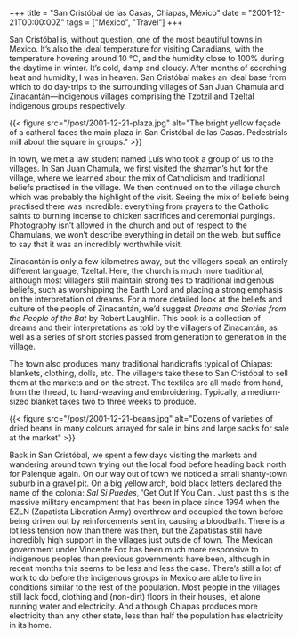 +++
title = "San Cristóbal de las Casas, Chiapas, México"
date = "2001-12-21T00:00:00Z"
tags = ["Mexico", "Travel"]
+++

San Cristóbal is, without question, one of the most beautiful towns in Mexico.
It’s also the ideal temperature for visiting Canadians, with the temperature
hovering around 10 °C, and the humidity close to 100% during the daytime in
winter. It’s cold, damp and cloudy. After months of scorching heat and
humidity, I was in heaven. San Cristóbal makes an ideal base from which to do
day-trips to the surrounding villages of San Juan Chamula and
Zinacantán—indigenous villages comprising the Tzotzil and Tzeltal indigenous
groups respectively.<!--more-->

{{< figure src="/post/2001-12-21-plaza.jpg" alt="The bright yellow façade of a catheral faces the main plaza in San Cristóbal de las Casas. Pedestrials mill about the square in groups." >}}

In town, we met a law student named Luís who took a group of us to the
villages. In San Juan Chamula, we first visited the shaman’s hut for the
village, where we learned about the mix of Catholicism and traditional beliefs
practised in the village. We then continued on to the village church which was
probably the highlight of the visit. Seeing the mix of beliefs being practised
there was incredible: everything from prayers to the Catholic saints to burning
incense to chicken sacrifices and ceremonial purgings. Photography isn’t
allowed in the church and out of respect to the Chamulans, we won’t describe
everything in detail on the web, but suffice to say that it was an incredibly
worthwhile visit.

Zinacantán is only a few kilometres away, but the villagers speak an entirely
different language, Tzeltal. Here, the church is much more traditional,
although most villagers still maintain strong ties to traditional indigenous
beliefs, such as worshipping the Earth Lord and placing a strong emphasis on
the interpretation of dreams. For a more detailed look at the beliefs and
culture of the people of Zinacantán, we’d suggest *Dreams and Stories from the
People of the Bat* by Robert Laughlin. This book is a collection of dreams and
their interpretations as told by the villagers of Zinacantán, as well as a
series of short stories passed from generation to generation in the village.

The town also produces many traditional handicrafts typical of Chiapas:
blankets, clothing, dolls, etc. The villagers take these to San Cristóbal to
sell them at the markets and on the street. The textiles are all made from
hand, from the thread, to hand-weaving and embroidering. Typically, a
medium-sized blanket takes two to three weeks to produce.

{{< figure src="/post/2001-12-21-beans.jpg" alt="Dozens of varieties of dried beans in many colours arrayed for sale in bins and large sacks for sale at the market" >}}

Back in San Cristóbal, we spent a few days visiting the markets and wandering
around town trying out the local food before heading back north for Palenque
again. On our way out of town we noticed a small shanty-town suburb in a gravel
pit. On a big yellow arch, bold black letters declared the name of the colonia:
*Sal Si Puedes*, 'Get Out If You Can'. Just past this is the massive military
encampment that has been in place since 1994 when the EZLN (Zapatista
Liberation Army) overthrew and occupied the town before being driven out by
reinforcements sent in, causing a bloodbath. There is a lot less tension now
than there was then, but the Zapatistas still have incredibly high support in
the villages just outside of town. The Mexican government under Vincente Fox
has been much more responsive to indigenous peoples than previous governments
have been, although in recent months this seems to be less and less the case.
There’s still a lot of work to do before the indigenous groups in Mexico are
able to live in conditions similar to the rest of the population. Most people
in the villages still lack food, clothing and (non-dirt) floors in their
houses, let alone running water and electricity. And although Chiapas produces
more electricity than any other state, less than half the population has
electricity in its home.
